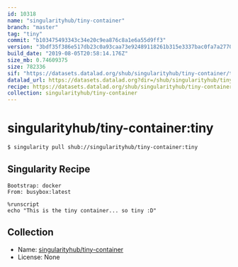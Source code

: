 ```yaml
---
id: 10318
name: "singularityhub/tiny-container"
branch: "master"
tag: "tiny"
commit: "b103475493343c34e20c9ea876c8a1e6a55d9ff3"
version: "3bdf35f386e517db23c0a93caa73e92489118261b315e3337bac0fa7a27702a0"
build_date: "2019-08-05T20:58:14.176Z"
size_mb: 0.74609375
size: 782336
sif: "https://datasets.datalad.org/shub/singularityhub/tiny-container/tiny/2019-08-05-b1034754-3bdf35f3/3bdf35f386e517db23c0a93caa73e92489118261b315e3337bac0fa7a27702a0.sif"
datalad_url: https://datasets.datalad.org?dir=/shub/singularityhub/tiny-container/tiny/2019-08-05-b1034754-3bdf35f3/
recipe: https://datasets.datalad.org/shub/singularityhub/tiny-container/tiny/2019-08-05-b1034754-3bdf35f3/Singularity
collection: singularityhub/tiny-container
---
```


# singularityhub/tiny-container:tiny

```bash
$ singularity pull shub://singularityhub/tiny-container:tiny
```

## Singularity Recipe

```singularity
Bootstrap: docker
From: busybox:latest

%runscript
echo "This is the tiny container... so tiny :D"
```

## Collection

 - Name: [singularityhub/tiny-container](https://github.com/singularityhub/tiny-container)
 - License: None

